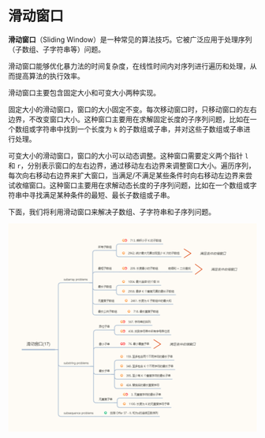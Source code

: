 # 滑动窗口

**滑动窗口**（Sliding Window）是一种常见的算法技巧。它被广泛应用于处理序列（子数组、子字符串等）问题。

滑动窗口能够优化暴力法的时间复杂度，在线性时间内对序列进行遍历和处理，从而提高算法的执行效率。

滑动窗口主要包含固定大小和可变大小两种实现。

固定大小的滑动窗口，窗口的大小固定不变。每次移动窗口时，只移动窗口的左右边界，不改变窗口大小。这种窗口主要用在求解固定长度的子序列问题，比如在一个数组或字符串中找到一个长度为 `k` 的子数组或子串，并对这些子数组或子串进行处理。

可变大小的滑动窗口，窗口的大小可以动态调整。这种窗口需要定义两个指针 `l` 和 `r`，分别表示窗口的左右边界，通过移动左右边界来调整窗口大小。遍历序列，每次向右移动右边界来扩大窗口，当满足/不满足某些条件时向右移动左边界来尝试收缩窗口。这种窗口主要用在求解动态长度的子序列问题，比如在一个数组或字符串中寻找满足某种条件的最短、最长子数组或子串。

下面，我们将利用滑动窗口来解决子数组、子字符串和子序列问题。

![sliding-window-roadmap](./images/sliding-window.png)